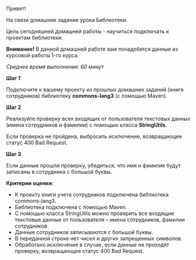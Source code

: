 Привет!

На связи домашнее задание урока Библиотеки.

Цель сегодняшней домашней работы - научиться подключать к проектам библиотеки.

**Внимание!** В данной домашней работе вам понадобятся данные из курсовой работы 1-го курса.

*Среднее время выполнения: 60 минут*



***Шаг 1***

Подключите к вашему проекту из прошлых домашних заданий (книге сотрудников) библиотеку **commons-lang3** (с помощью Maven).

**Шаг 2**

Реализуйте проверку всех входящих от пользователя текстовых данных (имена сотрудников и фамилии) с помощью класса **StringUtils.**

Если проверка не пройдена, выбросить исключение, возвращающее статус 400 Bad Request.

**Шаг 3**

Если данные прошли проверку, убедиться, что имя и фамилия будут записаны в сотрудника с большой буквы.

**Критерии оценки:**
- К проекту книги учета сотрудников подключена библиотека commons-lang3.
- Библиотека подключена с помощью Maven.
- С помощью класса StringUtils можно проверить все входящие текстовые данные от пользователя – имена сотрудников, фамилии сотрудников.
- Данные сотрудников записываются с большой буквы.
- В переданной строке нет чисел и других запрещенных символов.
- Обработано исключение в случае, если данные не проходят проверку, возвращающее статус 400 Bad Request.
